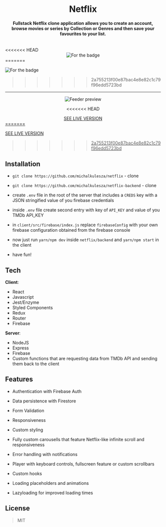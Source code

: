 <h1  align="center">Netflix</h1>

<h4  align="center">Fullstack Netflix clone application allows you to create an account, browse movies or series by Collection or Genres and then save your favourites to your list.<br>
</h4>

<br>
<<<<<<< HEAD
<center></center>
<center><img  src="https://forthebadge.com/images/badges/uses-badges.svg"  alt="For the badge"></center>
=======

<p  align="center">

<img  src="https://forthebadge.com/images/badges/uses-badges.svg"  alt="For the badge"> </p>

> > > > > > > 2a755213f00e87bac4e8e82c1c79f96edd5723bd

---

<p  align="center">

<img  align="center"  src="https://mkulesza.com/static/media/netflix.44e2e79b.jpg"  alt="Feeder preview" />

</p>

<p  align="center">
<<<<<<< HEAD
<br>
<center><a  href="https://xcxz-netflix.netlify.app/">SEE LIVE VERSION</center>
=======

<a  href="https://xcxz-netflix.netlify.app/">SEE LIVE VERSION

> > > > > > > 2a755213f00e87bac4e8e82c1c79f96edd5723bd

</a>

</p>

## Installation

- `git clone https://github.com/michalkulesza/netflix` - clone

- `git clone https://github.com/michalkulesza/netflix-backend` - clone

- create `.env` file in the root of the server that includes a `CREDS` key with a JSON stringified value of you firebase credentials

- inside `.env` file create second entry with key of `API_KEY` and value of you TMDb API_KEY

- in `client/src/firebase/index.js` replace `firebaseConfig` with your own firebase configuration obtained from the firebase console

- now just run `yarn/npm dev` inside `netflix/backend` and `yarn/npm start` in the client

- have fun!

## Tech

**Client**:

- React
- Javascript
- Jest/Enzyme
- Styled Components
- Redux
- Router
- Firebase

**Server**:

- NodeJS
- Express
- Firebase
- Custom functions that are requesting data from TMDb API and sending them back to the client

## Features

- Authentication with Firebase Auth

- Data persistence with Firestore

- Form Validation

- Responsiveness

- Custom styling

- Fully custom carousells that feature Netflix-like infinite scroll and responsiveness

- Error handling with notifications

- Player with keyboard controls, fullscreen feature or custom scrollbars

- Custom hooks

- Loading placeholders and animations

- Lazyloading for improved loading times

## License

> MIT
